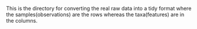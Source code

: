 This is the directory for converting the real raw data into a tidy format where the samples(observations) are the rows whereas the taxa(features) are in the columns.
